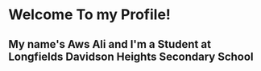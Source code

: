 # Welcome To my Profile!
## My name's Aws Ali and I'm a Student at Longfields Davidson Heights Secondary School
